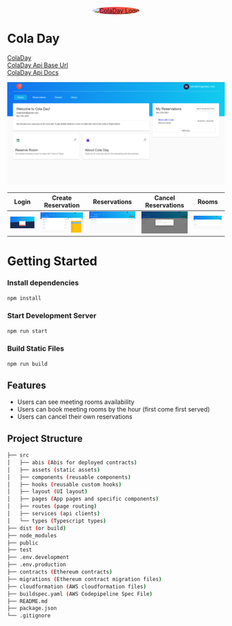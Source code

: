 <p align="center">
  <a href="https://matthewmertens.com" target="blank">
    <img style="background: linear-gradient(87deg,#f5365c 0,#f56036 100%)!important; border-radius: 50%; height: 60px" src="https://matthewmertens.com/static/media/cola-logo-light.b123344a.png" alt="ColaDay Logo" />
  </a>
</p>

# Cola Day

[ColaDay](https://matthewmertens.com)   
[ColaDay Api Base Url](https://api.matthewmertens.com/api/)   
[ColaDay Api Docs](https://api.matthewmertens.com/api/)  

![Home](/ui_samples/home.png)

| Login | Create Reservation | Reservations | Cancel Reservations | Rooms |
|-------|---------|-------|----------|------|
| ![Login](/ui_samples/login.png) | ![Create Reservation](/ui_samples/create_reservation.png) | ![Reservations](/ui_samples/reservations.png) | ![Cancel Reservation](/ui_samples/cancel_reservation.png) | ![Rooms](/ui_samples/rooms.png) |

# Getting Started
### Install dependencies

`npm install`

### Start Development Server

`npm run start`

### Build Static Files

`npm run build`


## Features

- Users can see meeting rooms availability
- Users can book meeting rooms by the hour (first come first served)
- Users can cancel their own reservations

## Project Structure

```bash
├── src
│   ├── abis (Abis for deployed contracts)
│   ├── assets (static assets)
│   ├── components (reusable components)
│   ├── hooks (reusable custom hooks)
│   ├── layout (UI layout)
│   ├── pages (App pages and specific components)
│   ├── routes (page routing)
│   ├── services (api clients)
│   └── types (Typescript types)
├── dist (or build)
├── node_modules
├── public
├── test
├── .env.development
├── .env.production
├── contracts (Ethereum contracts)
├── migrations (Ethereum contract migration files)
├── cloudformation (AWS cloudformation files)
├── buildspec.yaml (AWS Codepipeline Spec File)
├── README.md
├── package.json
└── .gitignore
```